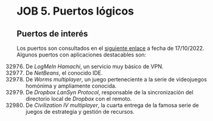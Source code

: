 # JOB 5. Puertos lógicos

## Puertos de interés

Los puertos son consultados en el [siguiente enlace](https://en.wikipedia.org/wiki/List_of_TCP_and_UDP_port_numbers) a fecha de 17/10/2022. Algunos puertos con aplicaciones destacables son:

32976. De *LogMeIn Hamachi*, un servicio muy básico de VPN.
24444. De *NetBeans*, el conocido IDE.
17011. De *Worms multiplayer*, un juego perteneciente a la serie de videojuegos homónima y ampliamente conocida.
17500. De *Dropbox LanSyn Protocol*, responsable de la sincronización del directorio local de *Dropbox* con el remoto.
2033. De *Civilization IV multiplayer*, la cuarta entrega de la famosa serie de juegos de estrategia y gestión de recursos.

